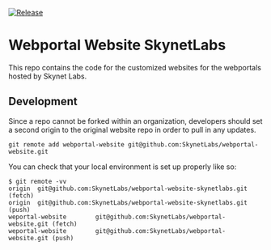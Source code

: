 [![Release](https://github.com/SkynetLabs/webportal-website-skynetlabs/actions/workflows/ci_release.yml/badge.svg)](https://github.com/SkynetLabs/webportal-website-skynetlabs/actions/workflows/ci_release.yml)

# Webportal Website SkynetLabs

This repo contains the code for the customized websites for the webportals hosted by Skynet Labs.

## Development

Since a repo cannot be forked within an organization, developers should set a second origin to the original website repo in order to pull in any updates.

```
git remote add webportal-website git@github.com:SkynetLabs/webportal-website.git
```

You can check that your local environment is set up properly like so:

```
$ git remote -vv
origin  git@github.com:SkynetLabs/webportal-website-skynetlabs.git (fetch)
origin  git@github.com:SkynetLabs/webportal-website-skynetlabs.git (push)
weportal-website        git@github.com:SkynetLabs/webportal-website.git (fetch)
weportal-website        git@github.com:SkynetLabs/webportal-website.git (push)
```
